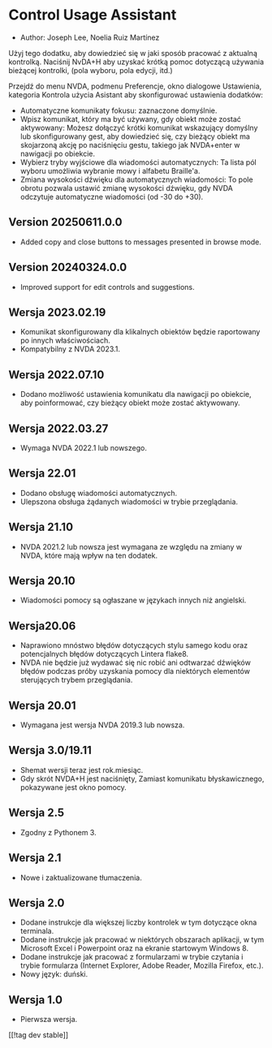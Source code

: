 # Control Usage Assistant #

* Author: Joseph Lee, Noelia Ruiz Martínez

Użyj tego dodatku, aby dowiedzieć się w jaki sposób pracować z aktualną
kontrolką.  Naciśnij NvDA+H aby uzyskać krótką pomoc dotyczącą używania
bieżącej kontrolki, (pola wyboru, pola edycji, itd.)

Przejdź do menu NVDA, podmenu Preferencje, okno dialogowe Ustawienia,
kategoria Kontrola użycia Asistant aby skonfigurować ustawienia dodatków:

* Automatyczne komunikaty fokusu: zaznaczone domyślnie.
* Wpisz komunikat, który ma być używany, gdy obiekt może zostać aktywowany:
  Możesz dołączyć krótki komunikat wskazujący domyślny lub skonfigurowany
  gest, aby dowiedzieć się, czy bieżący obiekt ma skojarzoną akcję po
  naciśnięciu gestu, takiego jak NVDA+enter w nawigacji po obiekcie.
* Wybierz tryby wyjściowe dla wiadomości automatycznych: Ta lista pól wyboru
  umożliwia wybranie mowy i alfabetu Braille'a.
* Zmiana wysokości dźwięku dla automatycznych wiadomości: To pole obrotu
  pozwala ustawić zmianę wysokości dźwięku, gdy NVDA odczytuje automatyczne
  wiadomości (od -30 do +30).

## Version 20250611.0.0

* Added copy and close buttons to messages presented in browse mode.

## Version 20240324.0.0

* Improved support for edit controls and suggestions.

## Wersja 2023.02.19

* Komunikat skonfigurowany dla klikalnych obiektów będzie raportowany po
  innych właściwościach.
* Kompatybilny z NVDA 2023.1.

## Wersja 2022.07.10

* Dodano możliwość ustawienia komunikatu dla nawigacji po obiekcie, aby
  poinformować, czy bieżący obiekt może zostać aktywowany.

## Wersja 2022.03.27

* Wymaga NVDA 2022.1 lub nowszego.

## Wersja 22.01

* Dodano obsługę wiadomości automatycznych.
* Ulepszona obsługa żądanych wiadomości w trybie przeglądania.

## Wersja 21.10

* NVDA 2021.2 lub nowsza jest wymagana ze względu na zmiany w NVDA, które
  mają wpływ na ten dodatek.

## Wersja 20.10

* Wiadomości pomocy są ogłaszane w językach innych niż angielski.

## Wersja20.06

* Naprawiono mnóstwo błędów dotyczących stylu samego kodu oraz potencjalnych
  błędów dotyczących Lintera flake8.
* NVDA nie będzie już wydawać się nic robić ani odtwarzać dźwięków błędów
  podczas próby uzyskania pomocy dla niektórych elementów sterujących trybem
  przeglądania.

## Wersja 20.01

* Wymagana jest wersja NVDA 2019.3 lub nowsza.

## Wersja 3.0/19.11

* Shemat wersji teraz jest rok.miesiąc.
* Gdy skrót NVDA+H jest naciśnięty, Zamiast komunikatu błyskawicznego,
  pokazywane jest okno pomocy.

## Wersja 2.5

* Zgodny z Pythonem 3.

## Wersja 2.1

* Nowe i zaktualizowane tłumaczenia.

## Wersja 2.0

* Dodane instrukcje dla większej liczby kontrolek w tym dotyczące okna
  terminala.
* Dodane instrukcje jak pracować w niektórych obszarach aplikacji, w tym
  Microsoft Excel i Powerpoint oraz na ekranie startowym Windows 8.
* Dodane instrukcje jak pracować z formularzami w trybie czytania i trybie
  formularza (Internet Explorer, Adobe Reader, Mozilla Firefox, etc.).
* Nowy język: duński.

## Wersja 1.0

* Pierwsza wersja.

[[!tag dev stable]]
